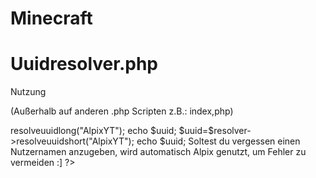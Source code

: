 # Minecraft
# Uuidresolver.php
Nutzung

(Außerhalb auf anderen .php Scripten z.B.: index,php) 
<?php
include_once 'uuidresolver.php';  
$resolver=new resolver();   
$uuid=$resolver->resolveuuidlong("AlpixYT");  
echo $uuid;   
$uuid=$resolver->resolveuuidshort("AlpixYT");  
echo $uuid;   

Soltest du vergessen einen Nutzernamen anzugeben, wird automatisch Alpix genutzt, um Fehler zu vermeiden :]  
?>
